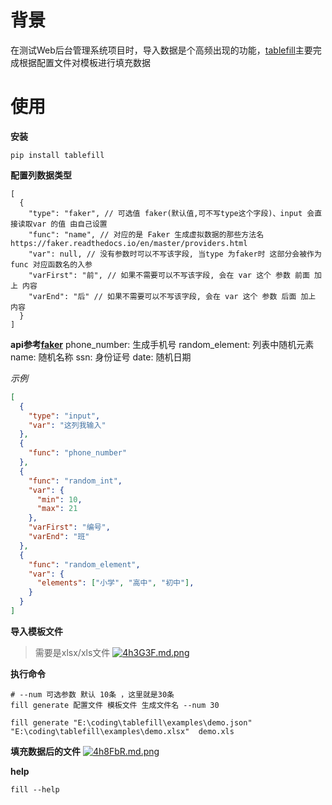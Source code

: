 # 背景
在测试Web后台管理系统项目时，导入数据是个高频出现的功能，[tablefill](https://github.com/zy7y/tablefill)主要完成根据配置文件对模板进行填充数据

# 使用
**安装**
```shell
pip install tablefill
```
**配置列数据类型**
```json5
[
  {
    "type": "faker", // 可选值 faker(默认值,可不写type这个字段)、input 会直接读取var 的值 由自己设置
    "func": "name", // 对应的是 Faker 生成虚拟数据的那些方法名 https://faker.readthedocs.io/en/master/providers.html
    "var": null, // 没有参数时可以不写该字段, 当type 为faker时 这部分会被作为func 对应函数名的入参
    "varFirst": "前", // 如果不需要可以不写该字段, 会在 var 这个 参数 前面 加上 内容
    "varEnd": "后" // 如果不需要可以不写该字段, 会在 var 这个 参数 后面 加上 内容
  }
]
```
**api参考[faker](https://faker.readthedocs.io/en/stable/providers.html)**
phone_number: 生成手机号
random_element: 列表中随机元素
name: 随机名称
ssn: 身份证号
date: 随机日期


*示例*
```json
[
  {
    "type": "input",
    "var": "这列我输入"
  },
  {
    "func": "phone_number"
  },
  {
    "func": "random_int",
    "var": {
      "min": 10,
      "max": 21
    },
    "varFirst": "编号",
    "varEnd": "班"
  },
  {
    "func": "random_element",
    "var": {
      "elements": ["小学", "高中", "初中"],
    }
  }
]
```
**导入模板文件**
> 需要是xlsx/xls文件
[![4h3G3F.md.png](https://z3.ax1x.com/2021/09/29/4h3G3F.md.png)](https://imgtu.com/i/4h3G3F)

**执行命令**
```shell
# --num 可选参数 默认 10条 ，这里就是30条
fill generate 配置文件 模板文件 生成文件名 --num 30 

fill generate "E:\coding\tablefill\examples\demo.json" "E:\coding\tablefill\examples\demo.xlsx"  demo.xls
```

**填充数据后的文件**
[![4h8FbR.md.png](https://z3.ax1x.com/2021/09/29/4h8FbR.md.png)](https://imgtu.com/i/4h8FbR)

**help**
```shell
fill --help
```

